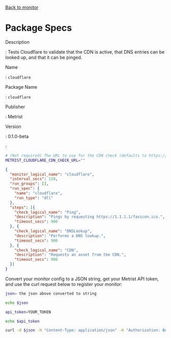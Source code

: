 [Back to monitor](cloudflare.md)

# Package Specs

Description

: Tests Cloudflare to validate that the CDN is active, that DNS entries can be looked up, and that it can be pinged.

Name

: `cloudflare`

Package Name

: `cloudflare`

Publisher

: Metrist

Version

: 0.1.0-beta

: &nbsp;


<!--@include: /parts/_3.md-->


```sh
# (Not required) The URL to use for the CDN check (defaults to https://www.cloudflare.com if not specified).
METRIST_CLOUDFLARE_CDN_CHECK_URL=""
```

<!--@include: /parts/tips_env-vars.md -->


<!--@include: /parts/_4.md-->


```json
{
  "monitor_logical_name": "cloudflare",
  "interval_secs": 120,
  "run_groups": [],
  "run_spec": {
    "name": "cloudflare",
    "run_type": "dll"
  },
  "steps": [{
    "check_logical_name": "Ping",
    "description": "Pings by requesting https://1.1.1.1/favicon.ico.",
    "timeout_secs": 900
  }, {
    "check_logical_name": "DNSLookup",
    "description": "Performs a DNS lookup.",
    "timeout_secs": 900
  }, {
    "check_logical_name": "CDN",
    "description": "Requests an asset from the CDN.",
    "timeout_secs": 900
  }]
}
```




Convert your monitor config to a JSON string, get your Metrist API token, and use the curl request below to register your monitor:

```sh
json= the json above converted to string

echo $json

api_token=YOUR_TOKEN

echo $api_token

curl -d $json -H "Content-Type: application/json" -H "Authorization: Bearer $api_token" 'https://app.metrist.io/api/v0/monitor-config'

```

<!--@include: /parts/tips_api.md-->


<!--@include: /parts/_5.md-->


<!--@include: /parts/result.md-->